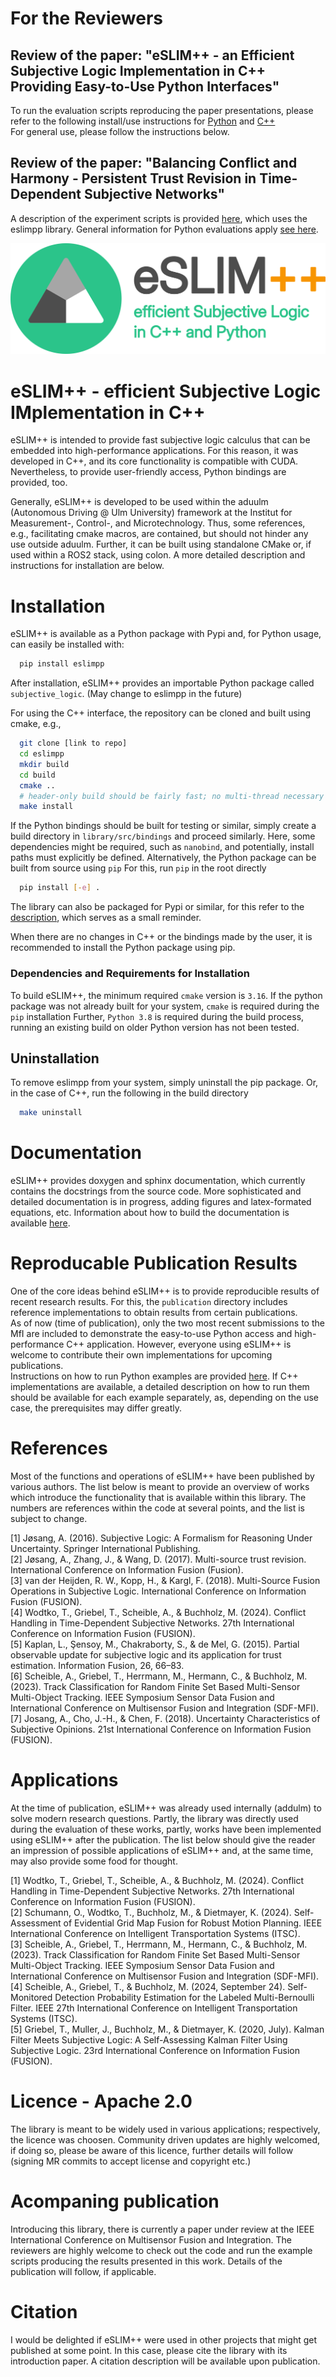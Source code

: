 # For the Reviewers
## Review of the paper: "eSLIM++ - an Efficient Subjective Logic Implementation in C++ Providing Easy-to-Use Python Interfaces"
To run the evaluation scripts reproducing the paper presentations, please refer to the following install/use instructions for [Python](publications/README.md) and [C++](publications/eSLIM++/README.md)\
For general use, please follow the instructions below.
## Review of the paper: "Balancing Conflict and Harmony - Persistent Trust Revision in Time-Dependent Subjective Networks"
A description of the experiment scripts is provided [here](publications/2025_mfi_wodtko/README.md), which uses the eslimpp library.
General information for Python evaluations apply [see here](publications/README.md).

![](misc/eSLIM_logo.png)

# eSLIM++ - efficient Subjective Logic IMplementation in C++
eSLIM++ is intended to provide fast subjective logic calculus that can be embedded into high-performance applications.
For this reason, it was developed in C++, and its core functionality is compatible with CUDA.
Nevertheless, to provide user-friendly access, Python bindings are provided, too.

Generally, eSLIM++ is developed to be used within the aduulm (Autonomous Driving @ Ulm University) framework at the Institut for Measurement-, Control-, and Microtechnology.
Thus, some references, e.g., facilitating cmake macros, are contained, but should not hinder any use outside aduulm.
Further, it can be built using standalone CMake or, if used within a ROS2 stack, using colon. A more detailed description and instructions for installation are below.


# Installation
eSLIM++ is available as a Python package with Pypi and, for Python usage, can easily be installed with:
```bash
  pip install eslimpp
```
After installation, eSLIM++ provides an importable Python package called `subjective_logic`.
(May change to eslimpp in the future)

For using the C++ interface, the repository can be cloned and built using cmake, e.g.,
```bash
  git clone [link to repo]
  cd eslimpp
  mkdir build
  cd build
  cmake ..
  # header-only build should be fairly fast; no multi-thread necessary
  make install
```

If the Python bindings should be built for testing or similar, simply create a build directory in `library/src/bindings` and proceed similarly.
Here, some dependencies might be required, such as `nanobind`, and potentially, install paths must explicitly be defined.
Alternatively, the Python package can be built from source using `pip`
For this, run `pip` in the root directly
```bash
  pip install [-e] .
```

The library can also be packaged for Pypi or similar, for this refer to the [description](building_package.md), which serves as a small reminder.

When there are no changes in C++ or the bindings made by the user, it is recommended to install the Python package using pip.


### Dependencies and Requirements for Installation
To build eSLIM++, the minimum required `cmake` version is `3.16`.
If the python package was not already built for your system, `cmake` is required during the `pip` installation
Further, `Python 3.8` is required during the build process, running an existing build on older Python version has not been tested.


## Uninstallation
To remove eslimpp from your system, simply uninstall the pip package.
Or, in the case of C++, run the following in the build directory
```bash
  make uninstall
```

# Documentation
eSLIM++ provides doxygen and sphinx documentation, which currently contains the docstrings from the source code.
More sophisticated and detailed documentation is in progress, adding figures and latex-formated equations, etc.
Information about how to build the documentation is available [here](docs/README.md).

# Reproducable Publication Results
One of the core ideas behind eSLIM++ is to provide reproducible results of recent research results.
For this, the `publication` directory includes reference implementations to obtain results from certain publications.\
As of now (time of publication), only the two most recent submissions to the MfI are included to demonstrate the easy-to-use Python access and high-performance C++ application.
However, everyone using eSLIM++ is welcome to contribute their own implementations for upcoming publications.\
Instructions on how to run Python examples are provided [here](publications/README.md).
If C++ implementations are available, a detailed description on how to run them should be available for each example separately, as, depending on the use case, the prerequisites may differ greatly.

# References
Most of the functions and operations of eSLIM++ have been published by various authors.
The list below is meant to provide an overview of works which introduce the functionality that is available within this library.
The numbers are references within the code at several points, and the list is subject to change.

<a id="1">[1]</a>
Jøsang, A. (2016). Subjective Logic: A Formalism for Reasoning Under Uncertainty. Springer International Publishing.\
<a id="2">[2]</a>
Jøsang, A., Zhang, J., & Wang, D. (2017). Multi-source trust revision. International Conference on Information Fusion (Fusion).\
<a id="3">[3]</a>
van der Heijden, R. W., Kopp, H., & Kargl, F. (2018). Multi-Source Fusion Operations in Subjective Logic. International Conference on Information Fusion (FUSION).\
<a id="4">[4]</a>
Wodtko, T., Griebel, T., Scheible, A., & Buchholz, M. (2024). Conflict Handling in Time-Dependent Subjective Networks. 27th International Conference on Information Fusion (FUSION).\
<a id="5">[5]</a>
Kaplan, L., Şensoy, M., Chakraborty, S., & de Mel, G. (2015). Partial observable update for subjective logic and its application for trust estimation. Information Fusion, 26, 66–83.\
<a id="6">[6]</a>
Scheible, A., Griebel, T., Herrmann, M., Hermann, C., & Buchholz, M. (2023). Track Classification for Random Finite Set Based Multi-Sensor Multi-Object Tracking. IEEE Symposium Sensor Data Fusion and International Conference on Multisensor Fusion and Integration (SDF-MFI).\
<a id="7">[7]</a>
Josang, A., Cho, J.-H., & Chen, F. (2018). Uncertainty Characteristics of Subjective Opinions. 21st International Conference on Information Fusion (FUSION).

# Applications
At the time of publication, eSLIM++ was already used internally (addulm) to solve modern research questions.
Partly, the library was directly used during the evaluation of these works, partly, works have been implemented using eSLIM++ after the publication.
The list below should give the reader an impression of possible applications of eSLIM++ and, at the same time, may also provide some food for thought.

<a id="101">[1]</a>
Wodtko, T., Griebel, T., Scheible, A., & Buchholz, M. (2024). Conflict Handling in Time-Dependent Subjective Networks. 27th International Conference on Information Fusion (FUSION).\
<a id="102">[2]</a>
Schumann, O., Wodtko, T., Buchholz, M., & Dietmayer, K. (2024). Self-Assessment of Evidential Grid Map Fusion for Robust Motion Planning. IEEE International Conference on Intelligent Transportation Systems (ITSC).\
<a id="103">[3]</a>
Scheible, A., Griebel, T., Herrmann, M., Hermann, C., & Buchholz, M. (2023). Track Classification for Random Finite Set Based Multi-Sensor Multi-Object Tracking. IEEE Symposium Sensor Data Fusion and International Conference on Multisensor Fusion and Integration (SDF-MFI).\
<a id="104">[4]</a>
Scheible, A., Griebel, T., & Buchholz, M. (2024, September 24). Self-Monitored Detection Probability Estimation for the Labeled Multi-Bernoulli Filter. IEEE 27th International Conference on Intelligent Transportation Systems (ITSC).\
<a id="104">[5]</a>
Griebel, T., Muller, J., Buchholz, M., & Dietmayer, K. (2020, July). Kalman Filter Meets Subjective Logic: A Self-Assessing Kalman Filter Using Subjective Logic. 23rd International Conference on Information Fusion (FUSION).


# Licence - Apache 2.0
The library is meant to be widely used in various applications; respectively, the licence was choosen.
Community driven updates are highly welcomed, if doing so, please be aware of this licence, further details will follow (signing MR commits to accept license and copyright etc.)


# Acompaning publication
Introducing this library, there is currently a paper under review at the IEEE International Conference on Multisensor Fusion and Integration.
The reviewers are highly welcome to check out the code and run the example scripts producing the results presented in this work.
Details of the publication will follow, if applicable.

# Citation
I would be delighted if eSLIM++ were used in other projects that might get published at some point.
In this case, please cite the library with its introduction paper.
A citation description will be available upon publication.

